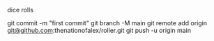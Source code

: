 dice rolls

git commit -m "first commit"
git branch -M main
git remote add origin git@github.com:thenationofalex/roller.git
git push -u origin main